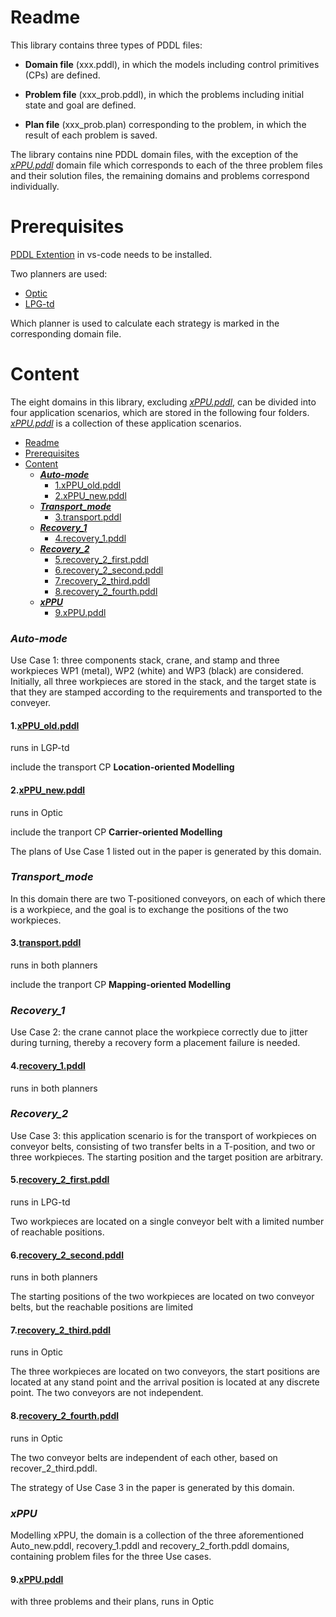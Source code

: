 # Readme

This library contains three types of PDDL files:

* **Domain file** (xxx.pddl), in which the models including control primitives (CPs) are defined.

* **Problem file** (xxx_prob.pddl), in which the problems including initial state and goal are defined.

* **Plan file** (xxx_prob.plan) corresponding to the problem, in which the result of each problem is saved.

The library contains nine PDDL domain files, with the exception of the [*xPPU.pddl*](\xPPU\xPPU.pddl) domain file which corresponds to each of the three problem files and their solution files, the remaining domains and problems correspond individually.

# Prerequisites

[PDDL Extention](https://github.com/jan-dolejsi/vscode-pddl) in vs-code needs to be installed.

Two planners are used:
* [Optic](https://nms.kcl.ac.uk/planning/software/optic.html) 
* [LPG-td](https://lpg.unibs.it/lpg/) 

Which planner is used to calculate each strategy is marked in the corresponding domain file.

# Content

The eight domains in this library, excluding [*xPPU.pddl*](\xPPU\xPPU.pddl), can be divided into four application scenarios, which are stored in the following four folders. [*xPPU.pddl*](\xPPU\xPPU.pddl) is a collection of these application scenarios.
- [Readme](#readme)
- [Prerequisites](#prerequisites)
- [Content](#content)
    - [***Auto-mode***](#auto-mode)
      - [1.xPPU\_old.pddl](#1xppu_oldpddl)
      - [2.xPPU\_new.pddl](#2xppu_newpddl)
    - [***Transport\_mode***](#transport_mode)
      - [3.transport.pddl](#3transportpddl)
    - [***Recovery\_1***](#recovery_1)
      - [4.recovery\_1.pddl](#4recovery_1pddl)
    - [***Recovery\_2***](#recovery_2)
      - [5.recovery\_2\_first.pddl](#5recovery_2_firstpddl)
      - [6.recovery\_2\_second.pddl](#6recovery_2_secondpddl)
      - [7.recovery\_2\_third.pddl](#7recovery_2_thirdpddl)
      - [8.recovery\_2\_fourth.pddl](#8recovery_2_fourthpddl)
    - [***xPPU***](#xppu)
      - [9.xPPU.pddl](#9xppupddl)


### ***Auto-mode***
Use Case 1: three components stack, crane, and stamp and three workpieces WP1 (metal), WP2 (white) and WP3 (black) are considered. Initially, all three workpieces are stored in the stack, and the target state is that they are stamped according to the requirements and transported to the conveyer.

#### 1.[xPPU_old.pddl](\Auto-mode\xPPU_old.pddl)
runs in LGP-td

include the transport CP **Location-oriented Modelling**

#### 2.[xPPU_new.pddl](\Auto-mode\xPPU_new.pddl)
runs in Optic

include the tranport CP **Carrier-oriented Modelling**

The plans of Use Case 1 listed out in the paper is generated by this domain.

### ***Transport_mode***
In this domain there are two T-positioned conveyors, on each of which there is a workpiece, and the goal is to exchange the positions of the two workpieces.
#### 3.[transport.pddl](\Transport_mode\transport.pddl)
runs in both planners

include the tranport CP **Mapping-oriented Modelling**

### ***Recovery_1***
Use Case 2: the crane cannot place the workpiece correctly due to jitter during turning, thereby a recovery form a placement failure is needed.  

#### 4.[recovery_1.pddl](\Recovery_1\recovery_1.pddl)
runs in both planners


### ***Recovery_2***
Use Case 3: this application scenario is for the transport of workpieces on conveyor belts, consisting of two transfer belts in a T-position, and two or three workpieces. The starting position and the target position are arbitrary.
#### 5.[recovery_2_first.pddl](\Recovery_2\recovery_2_first.pddl)
runs in LPG-td

Two workpieces are located on a single conveyor belt with a limited number of reachable positions.

#### 6.[recovery_2_second.pddl](\Recovery_2\recovery_2_second.pddl)
runs in both planners

The starting positions of the two workpieces are located on two conveyor belts, but the reachable positions are limited

#### 7.[recovery_2_third.pddl](\Recovery_2\recovery_2_third.pddl)
runs in Optic

The three workpieces are located on two conveyors, the start positions are located at any stand point and the arrival position is located at any discrete point. The two conveyors are not independent.

#### 8.[recovery_2_fourth.pddl](\Recovery_2\recovery_2_fourth.pddl)
runs in Optic

The two conveyor belts are independent of each other, based on recover_2_third.pddl.

The strategy of Use Case 3 in the paper is generated by this domain.

### ***xPPU***
Modelling xPPU, the domain is a collection of the three aforementioned Auto_new.pddl, recovery_1.pddl and recovery_2_forth.pddl domains, containing problem files for the three Use cases.
#### 9.[xPPU.pddl](\xPPU\xPPU.pddl)
with three problems and their plans, runs in Optic
